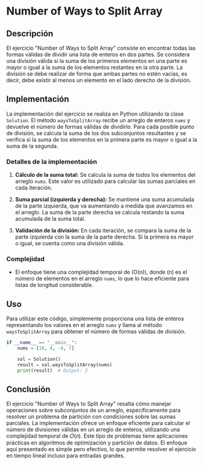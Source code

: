 # Number of Ways to Split Array

## Descripción

El ejercicio "Number of Ways to Split Array" consiste en encontrar todas las formas válidas de dividir una lista de enteros en dos partes. Se considera una división válida si la suma de los primeros elementos en una parte es mayor o igual a la suma de los elementos restantes en la otra parte. La división se debe realizar de forma que ambas partes no estén vacías, es decir, debe existir al menos un elemento en el lado derecho de la división.

## Implementación

La implementación del ejercicio se realiza en Python utilizando la clase `Solution`. El método `waysToSplitArray` recibe un arreglo de enteros `nums` y devuelve el número de formas válidas de dividirlo. Para cada posible punto de división, se calcula la suma de los dos subconjuntos resultantes y se verifica si la suma de los elementos en la primera parte es mayor o igual a la suma de la segunda.

### Detalles de la implementación

1. **Cálculo de la suma total:** Se calcula la suma de todos los elementos del arreglo `nums`. Este valor es utilizado para calcular las sumas parciales en cada iteración.
  
2. **Suma parcial (izquierda y derecha):** Se mantiene una suma acumulada de la parte izquierda, que va aumentando a medida que avanzamos en el arreglo. La suma de la parte derecha se calcula restando la suma acumulada de la suma total.
  
3. **Validación de la división:** En cada iteración, se compara la suma de la parte izquierda con la suma de la parte derecha. Si la primera es mayor o igual, se cuenta como una división válida.

### Complejidad

- El enfoque tiene una complejidad temporal de \(O(n)\), donde \(n\) es el número de elementos en el arreglo `nums`, lo que lo hace eficiente para listas de longitud considerable.

## Uso

Para utilizar este código, simplemente proporciona una lista de enteros representando los valores en el arreglo `nums` y llama al método `waysToSplitArray` para obtener el número de formas válidas de división.

```python
if __name__ == "__main__":
    nums = [10, 4, -8, 7]

    sol = Solution()
    result = sol.waysToSplitArray(nums)
    print(result)  # Output: 2
```

## Conclusión

El ejercicio "Number of Ways to Split Array" resalta cómo manejar operaciones sobre subconjuntos de un arreglo, específicamente para resolver un problema de partición con condiciones sobre las sumas parciales. La implementación ofrece un enfoque eficiente para calcular el número de divisiones válidas en un arreglo de enteros, utilizando una complejidad temporal de 𝑂(𝑛). Este tipo de problemas tiene aplicaciones prácticas en algoritmos de optimización y partición de datos. El enfoque aquí presentado es simple pero efectivo, lo que permite resolver el ejercicio en tiempo lineal incluso para entradas grandes.
